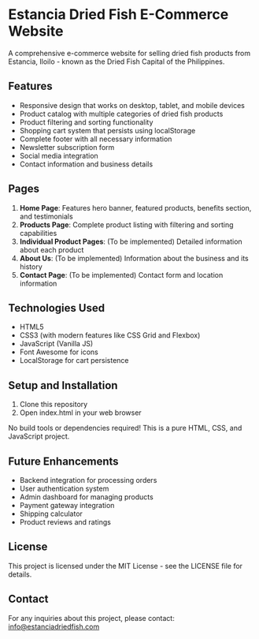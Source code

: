 # Estancia Dried Fish E-Commerce Website

A comprehensive e-commerce website for selling dried fish products from Estancia, Iloilo - known as the Dried Fish Capital of the Philippines.

## Features

- Responsive design that works on desktop, tablet, and mobile devices
- Product catalog with multiple categories of dried fish products
- Product filtering and sorting functionality
- Shopping cart system that persists using localStorage
- Complete footer with all necessary information
- Newsletter subscription form
- Social media integration
- Contact information and business details

## Pages

1. **Home Page**: Features hero banner, featured products, benefits section, and testimonials
2. **Products Page**: Complete product listing with filtering and sorting capabilities
3. **Individual Product Pages**: (To be implemented) Detailed information about each product
4. **About Us**: (To be implemented) Information about the business and its history
5. **Contact Page**: (To be implemented) Contact form and location information

## Technologies Used

- HTML5
- CSS3 (with modern features like CSS Grid and Flexbox)
- JavaScript (Vanilla JS)
- Font Awesome for icons
- LocalStorage for cart persistence

## Setup and Installation

1. Clone this repository
2. Open index.html in your web browser

No build tools or dependencies required! This is a pure HTML, CSS, and JavaScript project.

## Future Enhancements

- Backend integration for processing orders
- User authentication system
- Admin dashboard for managing products
- Payment gateway integration
- Shipping calculator
- Product reviews and ratings

## License

This project is licensed under the MIT License - see the LICENSE file for details.

## Contact

For any inquiries about this project, please contact: info@estanciadriedfish.com 